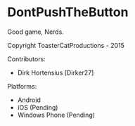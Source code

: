 # DontPushTheButton
Good game, Nerds.

Copyright ToasterCatProductions - 2015

Contributors:
* Dirk Hortensius [Dirker27]

Platforms:
* Android
* iOS (Pending)
* Windows Phone (Pending)

